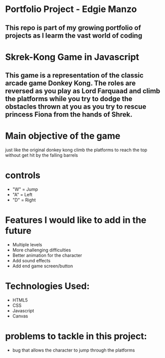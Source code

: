 # Portfolio Project - Edgie Manzo

This repo is part of my growing portfolio of projects as I learm the vast world of coding
-----------------------------------------

# Skrek-Kong Game in Javascript

This game is a representation of the classic arcade game Donkey Kong. The roles are reversed as you play as Lord Farquaad and climb the platforms while you try to dodge the obstacles thrown at you as you try to rescue princess Fiona from the hands of Shrek. 
------------------------------------------

# Main objective of the game 

just like the original donkey kong climb the platforms to reach the top without get hit by the falling barrels

# controls
* "W" = Jump
* "A" = Left
* "D" = Right


# Features I would like to add in the future 
* Multiple levels
* More challenging difficulties
* Better animation for the character 
* Add sound effects
* Add end game screen/button


# Technologies Used:
* HTML5
* CSS
* Javascript
* Canvas


# problems to tackle in this project:
* bug that allows the character to jump through the platforms





